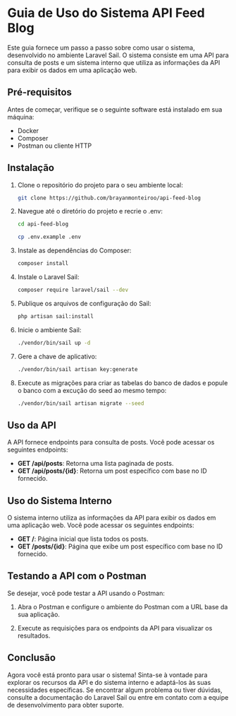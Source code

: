 # Guia de Uso do Sistema API Feed Blog

Este guia fornece um passo a passo sobre como usar o sistema, desenvolvido no ambiente Laravel Sail. O sistema consiste em uma API para consulta de posts e um sistema interno que utiliza as informações da API para exibir os dados em uma aplicação web.

## Pré-requisitos

Antes de começar, verifique se o seguinte software está instalado em sua máquina:

- Docker
- Composer
- Postman ou cliente HTTP

## Instalação

1. Clone o repositório do projeto para o seu ambiente local:

    ```bash
    git clone https://github.com/brayanmonteiroo/api-feed-blog
    ```

2. Navegue até o diretório do projeto e recrie o .env:

    ```bash
    cd api-feed-blog
    ```

    ```bash
    cp .env.example .env
    ```

3. Instale as dependências do Composer:

    ```bash
    composer install
    ```

4. Instale o Laravel Sail:

    ```bash
    composer require laravel/sail --dev
    ```

5. Publique os arquivos de configuração do Sail:

    ```bash
    php artisan sail:install
    ```

6. Inicie o ambiente Sail:

    ```bash
    ./vendor/bin/sail up -d
    ```

7. Gere a chave de aplicativo:

    ```bash
    ./vendor/bin/sail artisan key:generate
    ```

8. Execute as migrações para criar as tabelas do banco de dados e popule o banco com a excução do seed ao mesmo tempo:

    ```bash
    ./vendor/bin/sail artisan migrate --seed
    ```

## Uso da API

A API fornece endpoints para consulta de posts. Você pode acessar os seguintes endpoints:

- **GET /api/posts**: Retorna uma lista paginada de posts.
- **GET /api/posts/{id}**: Retorna um post específico com base no ID fornecido.

## Uso do Sistema Interno

O sistema interno utiliza as informações da API para exibir os dados em uma aplicação web. Você pode acessar os seguintes endpoints:

- **GET /**: Página inicial que lista todos os posts.
- **GET /posts/{id}**: Página que exibe um post específico com base no ID fornecido.

## Testando a API com o Postman

Se desejar, você pode testar a API usando o Postman:

1. Abra o Postman e configure o ambiente do Postman com a URL base da sua aplicação.

3. Execute as requisições para os endpoints da API para visualizar os resultados.

## Conclusão

Agora você está pronto para usar o sistema! Sinta-se à vontade para explorar os recursos da API e do sistema interno e adaptá-los às suas necessidades específicas. Se encontrar algum problema ou tiver dúvidas, consulte a documentação do Laravel Sail ou entre em contato com a equipe de desenvolvimento para obter suporte.